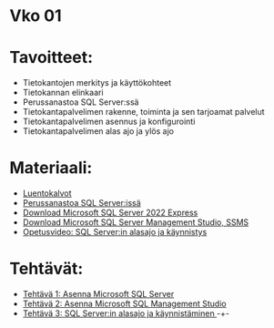 # Vko 01
# Tavoitteet:

- Tietokantojen merkitys ja käyttökohteet 
- Tietokannan elinkaari 
- Perussanastoa SQL Server:ssä
- Tietokantapalvelimen rakenne, toiminta ja sen tarjoamat palvelut
- Tietokantapalvelimen asennus ja konfigurointi
- Tietokantapalvelimen alas ajo ja ylös ajo

# Materiaali: 
- [ Luentokalvot ](Luentokalvot_01.pdf)
- [ Perussanastoa SQL Server:issä ](Perussanastoa_SQL_Serverssa.pdf)
- [ Download Microsoft SQL Server 2022 Express ](https://www.microsoft.com/en-US/download/details.aspx?id=104781)
- [ Download Microsoft SQL Server Management Studio, SSMS ](https://learn.microsoft.com/en-us/sql/ssms/download-sql-server-management-studio-ssms?view=sql-server-ver16)
- [Opetusvideo: SQL Server:in alasajo ja käynnistys](https://video.haaga-helia.fi/media/t/0_dqlnxf2r)

# Tehtävät:   

- [ Tehtävä 1: Asenna Microsoft SQL Server ](Tehtava_01.md)
- [ Tehtävä 2: Asenna Microsoft SQL Management Studio ](Tehtava_02.md)
- [ Tehtävä 3: SQL Server:in alasajo ja käynnistäminen ](Tehtava_03.md)
-+-